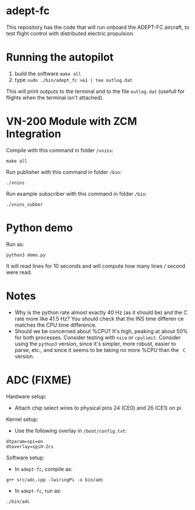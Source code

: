 # adept-fc

This repository has the code that will run onboard the ADEPT-FC aircraft, to test flight control with distributed electric propulsion.

# Running the autopilot
1. build the software `make all` 
2. type `sudo ./bin/adept_fc >&1 | tee outlog.dat` 

This will print outputs to the terminal and to the file `outlog.dat` (usefull for flights when the terminal isn't attached). 



# VN-200 Module with ZCM Integration

Compile with this command in folder `/vnins`:
```
make all
```

Run publisher with this command in folder `/bin`:
```
./vnins
```

Run example subscriber with this command in folder `/bin`:
```
./vnins_subber
```

# Python demo

Run as:
```
python3 demo.py
```

It will read lines for 10 seconds and will compute how many lines / second were read.

# Notes

* Why is the python rate almost exactly 40 Hz (as it should be) and the C rate more like 41.5 Hz? You should check that the INS time differen
ce matches the CPU time difference.
* Should we be concerned about %CPU? It's high, peaking at about 50% for both processes. Consider testing with `nice` or `cpulimit`. Consider
 using the `python3` version, since it's simpler, more robust, easier to parse, etc., and since it seems to be taking no more %CPU than the `
C` version.

# ADC (FIXME)

Hardware setup:
* Attach chip select wires to physical pins 24 (CE0) and 26 (CE1) on pi.

Kernel setup:
* Use the following overlay in `/boot/config.txt`:
```
dtparam=spi=on
dtoverlay=spi0-2cs
```

Software setup:
* In `adept-fc`, compile as:
```
g++ src/adc.cpp -lwiringPi -o bin/adc
```
* In `adept-fc`, run as:
```
./bin/adc
```
